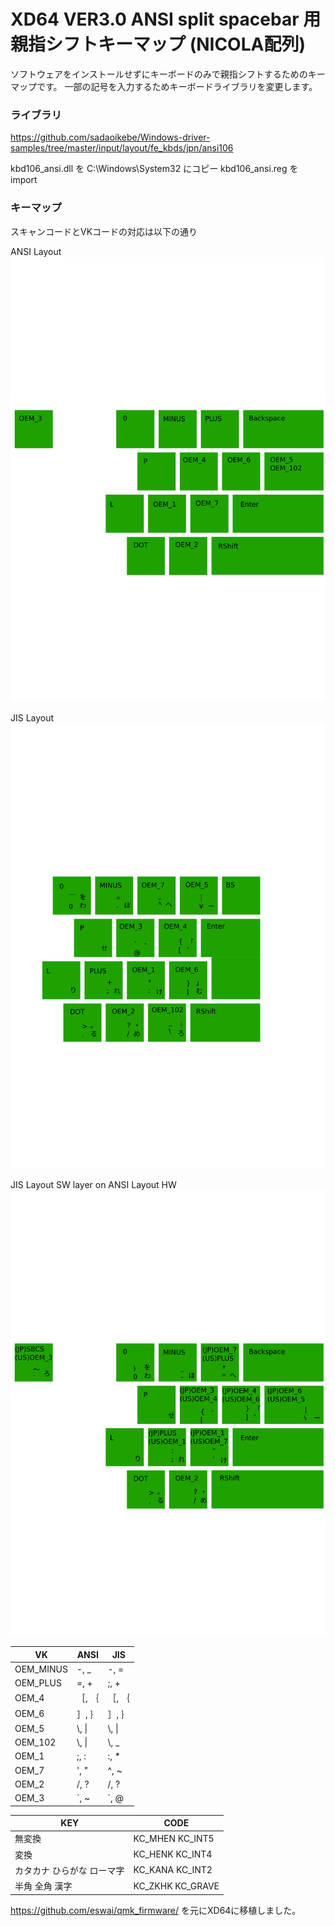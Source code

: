 # XD64 VER3.0 ANSI split spacebar 用 親指シフトキーマップ (NICOLA配列)

ソフトウェアをインストールせずにキーボードのみで親指シフトするためのキーマップです。
一部の記号を入力するためキーボードライブラリを変更します。

### ライブラリ

https://github.com/sadaoikebe/Windows-driver-samples/tree/master/input/layout/fe_kbds/jpn/ansi106

kbd106_ansi.dll を C:\Windows\System32 にコピー
kbd106_ansi.reg を import

### キーマップ

スキャンコードとVKコードの対応は以下の通り  

ANSI Layout
![ANSI Layout](ansi_layout.svg "ANSI Layout")

JIS Layout
![JIS Layout](jis_layout.svg "JIS Layout")

JIS Layout SW layer on ANSI Layout HW
![ANSI_106 Layout](ansi_106_layout.svg "ANSI_106 Layout")

| VK | ANSI | JIS |
|----|----|----|
| OEM_MINUS | -, _ | -, = |
| OEM_PLUS | =, + | ;, + |
| OEM_4 | ［, ｛ | ［, ｛ |
| OEM_6 | ］, ｝ | ］, ｝ |
| OEM_5 | \\, \| | \\, \| |
| OEM_102 | \\, \| | \\, _ |
| OEM_1 | ;, : | :, * |
| OEM_7 | ', " | ^, ~ |
| OEM_2 | /, ? | /, ? |
| OEM_3 | \`, ~ | \`, @ |

|KEY|CODE|
|----|----|
|無変換 |KC_MHEN KC_INT5 |
|変換 |KC_HENK KC_INT4 |
|カタカナ ひらがな ローマ字 |KC_KANA KC_INT2|
|半角 全角 漢字 |KC_ZKHK KC_GRAVE|

https://github.com/eswai/qmk_firmware/ を元にXD64に移植しました。
